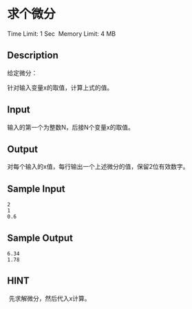# 求个微分
Time Limit: 1 Sec  Memory Limit: 4 MB


## Description
给定微分：

针对输入变量x的取值，计算上式的值。


## Input
输入的第一个为整数N，后接N个变量x的取值。


## Output
对每个输入的x值，每行输出一个上述微分的值，保留2位有效数字。


## Sample Input
```
2
1
0.6

```
## Sample Output
```
6.34
1.78

```

## HINT
 先求解微分，然后代入x计算。